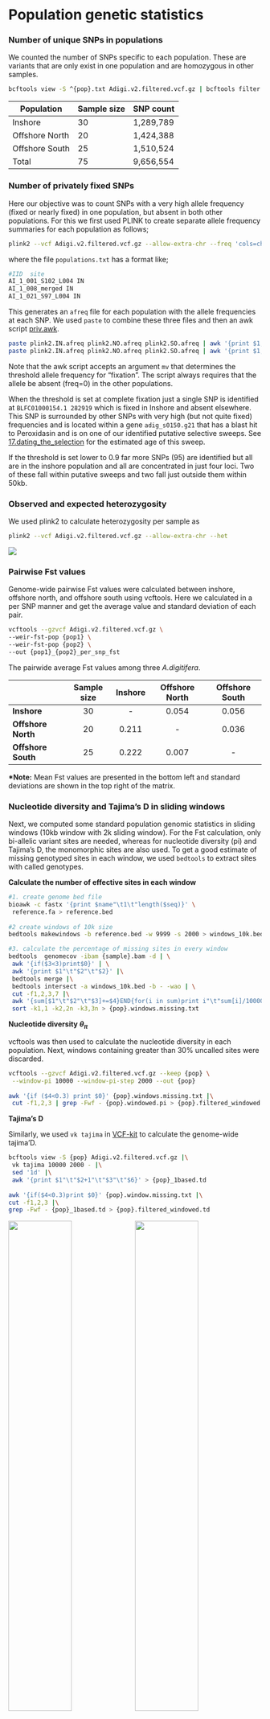Population genetic statistics
================

### Number of unique SNPs in populations

We counted the number of SNPs specific to each population. These are
variants that are only exist in one population and are homozygous in
other samples.

``` bash
bcftools view -S ^{pop}.txt Adigi.v2.filtered.vcf.gz | bcftools filter -i 'AC=0 || AC=AN'
```

| Population     | Sample size | SNP count |
|----------------|-------------|-----------|
| Inshore        | 30          | 1,289,789 |
| Offshore North | 20          | 1,424,388 |
| Offshore South | 25          | 1,510,524 |
| Total          | 75          | 9,656,554 |

### Number of privately fixed SNPs

Here our objective was to count SNPs with a very high allele frequency
(fixed or nearly fixed) in one population, but absent in both other
populations. For this we first used PLINK to create separate allele
frequency summaries for each population as follows;

``` bash
plink2 --vcf Adigi.v2.filtered.vcf.gz --allow-extra-chr --freq 'cols=chrom,pos,ref,alt,altfreq'  --pheno populations.txt --loop-cats 'site' 
```

where the file `populations.txt` has a format like;

``` bash
#IID  site
AI_1_001_S102_L004 IN
AI_1_008_merged IN
AI_1_021_S97_L004 IN
```

This generates an `afreq` file for each population with the allele
frequencies at each SNP. We used `paste` to combine these three files
and then an awk script [priv.awk](data/hpc/private_alleles/priv.awk).

``` bash
paste plink2.IN.afreq plink2.NO.afreq plink2.SO.afreq | awk '{print $1,$2,$4,$5,$6,$12,$18}' | awk -v mv=1.0 -f priv.awk > 1.0.priv
paste plink2.IN.afreq plink2.NO.afreq plink2.SO.afreq | awk '{print $1,$2,$4,$5,$6,$12,$18}' | awk -v mv=0.9 -f priv.awk > 0.9.priv
```

Note that the awk script accepts an argument `mv` that determines the
threshold allele frequency for “fixation”. The script always requires
that the allele be absent (freq=0) in the other populations.

When the threshold is set at complete fixation just a single SNP is
identified at `BLFC01000154.1 282919` which is fixed in Inshore and
absent elsewhere. This SNP is surrounded by other SNPs with very high
(but not quite fixed) frequencies and is located within a gene
`adig_s0150.g21` that has a blast hit to Peroxidasin and is on one of
our identified putative selective sweeps. See
[17.dating\_the\_selection](17.dating_the_selection.md) for the
estimated age of this sweep.

If the threshold is set lower to 0.9 far more SNPs (95) are identified
but all are in the inshore population and all are concentrated in just
four loci. Two of these fall within putative sweeps and two fall just
outside them within 50kb.

### Observed and expected heterozygosity

We used plink2 to calculate heterozygosity per sample as

``` bash
plink2 --vcf Adigi.v2.filtered.vcf.gz --allow-extra-chr --het
```

![](04.popgen_stats_files/figure-gfm/unnamed-chunk-2-1.png)<!-- -->

### Pairwise Fst values

Genome-wide pairwise Fst values were calculated between inshore,
offshore north, and offshore south using vcftools. Here we calculated in
a per SNP manner and get the average value and standard deviation of
each pair.

``` bash
vcftools --gzvcf Adigi.v2.filtered.vcf.gz \
--weir-fst-pop {pop1} \
--weir-fst-pop {pop2} \
--out {pop1}_{pop2}_per_snp_fst
```

The pairwide average Fst values among three *A.digitifera*.

|                    | Sample size | Inshore | Offshore North | Offshore South |
|--------------------|:-----------:|:-------:|:--------------:|:--------------:|
| **Inshore**        |     30      |   \-    |     0.054      |     0.056      |
| **Offshore North** |     20      |  0.211  |       \-       |     0.036      |
| **Offshore South** |     25      |  0.222  |     0.007      |       \-       |

**\*Note:** Mean Fst values are presented in the bottom left and
standard deviations are shown in the top right of the matrix.

### Nucleotide diversity and Tajima’s D in sliding windows

Next, we computed some standard population genomic statistics in sliding
windows (10kb window with 2k sliding window). For the Fst calculation,
only bi-allelic variant sites are needed, whereas for nucleotide
diversity (pi) and Tajima’s D, the monomorphic sites are also used. To
get a good estimate of missing genotyped sites in each window, we used
`bedtools` to extract sites with called genotypes.

**Calculate the number of effective sites in each window**

``` bash
#1. create genome bed file
bioawk -c fastx '{print $name"\t1\t"length($seq)}' \
 reference.fa > reference.bed
 
#2 create windows of 10k size
bedtools makewindows -b reference.bed -w 9999 -s 2000 > windows_10k.bed

#3. calculate the percentage of missing sites in every window
bedtools  genomecov -ibam {sample}.bam -d | \
 awk '{if($3<3)print$0}' | \
 awk '{print $1"\t"$2"\t"$2}' |\
 bedtools merge |\
 bedtools intersect -a windows_10k.bed -b - -wao | \
 cut -f1,2,3,7 |\
 awk '{sum[$1"\t"$2"\t"$3]+=$4}END{for(i in sum)print i"\t"sum[i]/10000}' |\
 sort -k1,1 -k2,2n -k3,3n > {pop}.windows.missing.txt
```

**Nucleotide diversity *θ*<sub>*π*</sub>**

vcftools was then used to calculate the nucleotide diversity in each
population. Next, windows containing greater than 30% uncalled sites
were discarded.

``` bash
vcftools --gzvcf Adigi.v2.filtered.vcf.gz --keep {pop} \
 --window-pi 10000 --window-pi-step 2000 --out {pop}
 
awk '{if ($4<0.3) print $0}' {pop}.windows.missing.txt |\
 cut -f1,2,3 | grep -Fwf - {pop}.windowed.pi > {pop}.filtered_windowed.pi
```

**Tajima’s D**

Similarly, we used `vk tajima` in
[VCF-kit](https://vcf-kit.readthedocs.io/en/latest/) to calculate the
genome-wide tajima’D.

``` bash
bcftools view -S {pop} Adigi.v2.filtered.vcf.gz |\
 vk tajima 10000 2000 - |\
 sed '1d' |\
 awk '{print $1"\t"$2+1"\t"$3"\t"$6}' > {pop}_1based.td
 
awk '{if($4<0.3)print $0}' {pop}.window.missing.txt |\
cut -f1,2,3 |\
grep -Fwf - {pop}_1based.td > {pop}.filtered_windowed.td
```

<img src="04.popgen_stats_files/figure-gfm/pi-1.png" width="50%" /><img src="04.popgen_stats_files/figure-gfm/pi-2.png" width="50%" />

**Figure:** The left boxplot shows the values of *θ*<sub>*π*</sub> and
the right plot displays the Tajima’s D values in three populations.

### Linkage disequilibrium decay distribution

We used plink to calculated the *r*<sup>2</sup> of every pairs of SNPs
in inshore, offshore north, offshore south. Because of unequal sample
sizes in three populations, we randomly sample down to 20 individuals in
inshore and offshore south.

``` bash
shuf -n 20 {pop}.txt |awk '{print $0"\t"$0}' > {pop}_subset.txt

plink --vcf Adigi.v2.filtered.vcf.gz \
  --allow-no-sex --allow-extra-chr --double-id \
  --ld-window 999999 --ld-window-kb 100 --ld-window-r2 0 \
  --out {pop} --thin 0.01 --r2 \
  --keep {pop}_subset.txt
```

<img src="04.popgen_stats_files/figure-gfm/ld-decay-1.png" width="499.2" style="display: block; margin: auto;" />

**Figure:** The plot depicts the interval distance against the LD
*r*<sup>2</sup> value. Red, blue, green dots represent values calculated
based on inshore, offshore North, offshore South.
